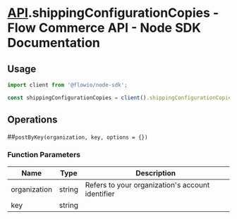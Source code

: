 # [API](README.md).shippingConfigurationCopies - Flow Commerce API - Node SDK Documentation



## Usage

```JavaScript
import client from '@flowio/node-sdk';

const shippingConfigurationCopies = client().shippingConfigurationCopies;
```

## Operations

##`postByKey(organization, key, options = {})`

### Function Parameters

| Name  | Type | Description |
| ---- | ---- | ---- |
| organization | string | Refers to your organization&#x27;s account identifier |
| key | string |  |



